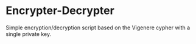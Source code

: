 # Encrypter-Decrypter

Simple encryption/decryption script based on the Vigenere cypher with a single private key.
